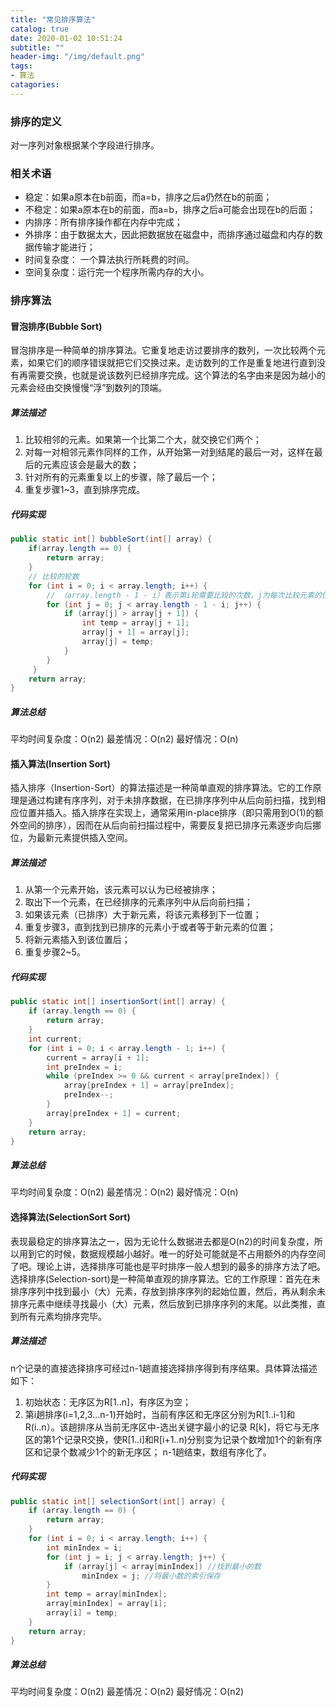 ```yaml
---
title: "常见排序算法"
catalog: true
date: 2020-01-02 10:51:24
subtitle: ""
header-img: "/img/default.png"
tags:
- 算法
catagories:
---
```


### 排序的定义
对一序列对象根据某个字段进行排序。

### 相关术语
+ 稳定：如果a原本在b前面，而a=b，排序之后a仍然在b的前面；
+ 不稳定：如果a原本在b的前面，而a=b，排序之后a可能会出现在b的后面；
+ 内排序：所有排序操作都在内存中完成；
+ 外排序：由于数据太大，因此把数据放在磁盘中，而排序通过磁盘和内存的数据传输才能进行；
+ 时间复杂度： 一个算法执行所耗费的时间。
+ 空间复杂度：运行完一个程序所需内存的大小。

### 排序算法

#### 冒泡排序(Bubble Sort)
冒泡排序是一种简单的排序算法。它重复地走访过要排序的数列，一次比较两个元素，如果它们的顺序错误就把它们交换过来。走访数列的工作是重复地进行直到没有再需要交换，也就是说该数列已经排序完成。这个算法的名字由来是因为越小的元素会经由交换慢慢“浮”到数列的顶端。

##### 算法描述
1. 比较相邻的元素。如果第一个比第二个大，就交换它们两个；
2. 对每一对相邻元素作同样的工作，从开始第一对到结尾的最后一对，这样在最后的元素应该会是最大的数；
3. 针对所有的元素重复以上的步骤，除了最后一个；
4. 重复步骤1~3，直到排序完成。

##### 代码实现
```java
public static int[] bubbleSort(int[] array) {
    if(array.length == 0) {
        return array;
    }
    // 比较的轮数
    for (int i = 0; i < array.length; i++) {
        // （array.length - 1 - i）表示第i轮需要比较的次数，j为每次比较元素的位置
        for (int j = 0; j < array.length - 1 - i; j++) {
            if (array[j] > array[j + 1]) {
                int temp = array[j + 1];
                array[j + 1] = array[j];
                array[j] = temp;
            }
        }
     }
    return array;
}
```
##### 算法总结
平均时间复杂度：O(n2)
最差情况：O(n2)
最好情况：O(n)

#### 插入算法(Insertion Sort)
插入排序（Insertion-Sort）的算法描述是一种简单直观的排序算法。它的工作原理是通过构建有序序列，对于未排序数据，在已排序序列中从后向前扫描，找到相应位置并插入。插入排序在实现上，通常采用in-place排序（即只需用到O(1)的额外空间的排序），因而在从后向前扫描过程中，需要反复把已排序元素逐步向后挪位，为最新元素提供插入空间。

##### 算法描述
1. 从第一个元素开始，该元素可以认为已经被排序；
2. 取出下一个元素，在已经排序的元素序列中从后向前扫描；
3. 如果该元素（已排序）大于新元素，将该元素移到下一位置；
4. 重复步骤3，直到找到已排序的元素小于或者等于新元素的位置；
5. 将新元素插入到该位置后；
6. 重复步骤2~5。

##### 代码实现
```java
public static int[] insertionSort(int[] array) {
    if (array.length == 0) {
        return array;
    }
    int current;
    for (int i = 0; i < array.length - 1; i++) {
        current = array[i + 1];
        int preIndex = i;
        while (preIndex >= 0 && current < array[preIndex]) {
            array[preIndex + 1] = array[preIndex];
            preIndex--;
        }
        array[preIndex + 1] = current;
    }
    return array;
}
```

##### 算法总结
平均时间复杂度：O(n2)
最差情况：O(n2)
最好情况：O(n)

#### 选择算法(SelectionSort Sort)
表现最稳定的排序算法之一，因为无论什么数据进去都是O(n2)的时间复杂度，所以用到它的时候，数据规模越小越好。唯一的好处可能就是不占用额外的内存空间了吧。理论上讲，选择排序可能也是平时排序一般人想到的最多的排序方法了吧。
选择排序(Selection-sort)是一种简单直观的排序算法。它的工作原理：首先在未排序序列中找到最小（大）元素，存放到排序序列的起始位置，然后，再从剩余未排序元素中继续寻找最小（大）元素，然后放到已排序序列的末尾。以此类推，直到所有元素均排序完毕。

##### 算法描述
n个记录的直接选择排序可经过n-1趟直接选择排序得到有序结果。具体算法描述如下：

1. 初始状态：无序区为R[1..n]，有序区为空；
2. 第i趟排序(i=1,2,3…n-1)开始时，当前有序区和无序区分别为R[1..i-1]和R(i..n）。该趟排序从当前无序区中-选出关键字最小的记录 R[k]，将它与无序区的第1个记录R交换，使R[1..i]和R[i+1..n)分别变为记录个数增加1个的新有序区和记录个数减少1个的新无序区；
n-1趟结束，数组有序化了。

##### 代码实现
```java
public static int[] selectionSort(int[] array) {
    if (array.length == 0) {    
        return array;
    }
    for (int i = 0; i < array.length; i++) {
        int minIndex = i;
        for (int j = i; j < array.length; j++) {
            if (array[j] < array[minIndex]) //找到最小的数
                minIndex = j; //将最小数的索引保存
        }
        int temp = array[minIndex];
        array[minIndex] = array[i];
        array[i] = temp;
    }
    return array;
}
```

##### 算法总结
平均时间复杂度：O(n2)
最差情况：O(n2)
最好情况：O(n2)

